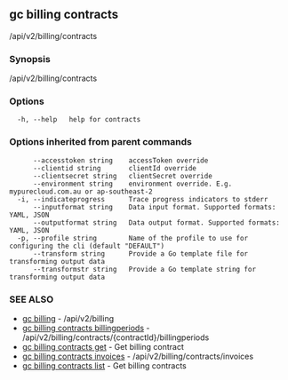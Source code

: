 ## gc billing contracts

/api/v2/billing/contracts

### Synopsis

/api/v2/billing/contracts

### Options

```
  -h, --help   help for contracts
```

### Options inherited from parent commands

```
      --accesstoken string    accessToken override
      --clientid string       clientId override
      --clientsecret string   clientSecret override
      --environment string    environment override. E.g. mypurecloud.com.au or ap-southeast-2
  -i, --indicateprogress      Trace progress indicators to stderr
      --inputformat string    Data input format. Supported formats: YAML, JSON
      --outputformat string   Data output format. Supported formats: YAML, JSON
  -p, --profile string        Name of the profile to use for configuring the cli (default "DEFAULT")
      --transform string      Provide a Go template file for transforming output data
      --transformstr string   Provide a Go template string for transforming output data
```

### SEE ALSO

* [gc billing](gc_billing.html)	 - /api/v2/billing
* [gc billing contracts billingperiods](gc_billing_contracts_billingperiods.html)	 - /api/v2/billing/contracts/{contractId}/billingperiods
* [gc billing contracts get](gc_billing_contracts_get.html)	 - Get billing contract
* [gc billing contracts invoices](gc_billing_contracts_invoices.html)	 - /api/v2/billing/contracts/invoices
* [gc billing contracts list](gc_billing_contracts_list.html)	 - Get billing contracts


